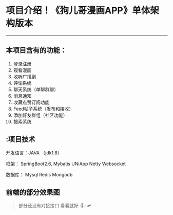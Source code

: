 # 项目介绍！《狗儿哥漫画APP》单体架构版本

------

## 本项目含有的功能：

1. 登录注册
2. 观看漫画
3. 收听广播剧
4. 评论系统
5. 聊天系统（单聊群聊）
6. 消息通知
7. 收藏点赞订阅功能
8. Feed帖子系统（发布和接收）
9. 添加好友群组（社区功能）
10. 搜索系统

## :项目技术

开发语言：JAVA （jdk1.8）

框架： SpringBoot2.6,	Mybatis  UNiApp  Netty  Websocket

数据库： Mysql  Redis  Mongodb  

## 前端的部分效果图

> 部分还没有对接接口 看看就好
> ::apple:
>     ::small_airplane:















